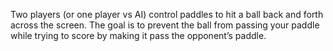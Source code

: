Two players (or one player vs AI) control paddles to hit a ball back and forth across the screen. The goal is to prevent the ball from passing your paddle while trying to score by making it pass the opponent’s paddle.

